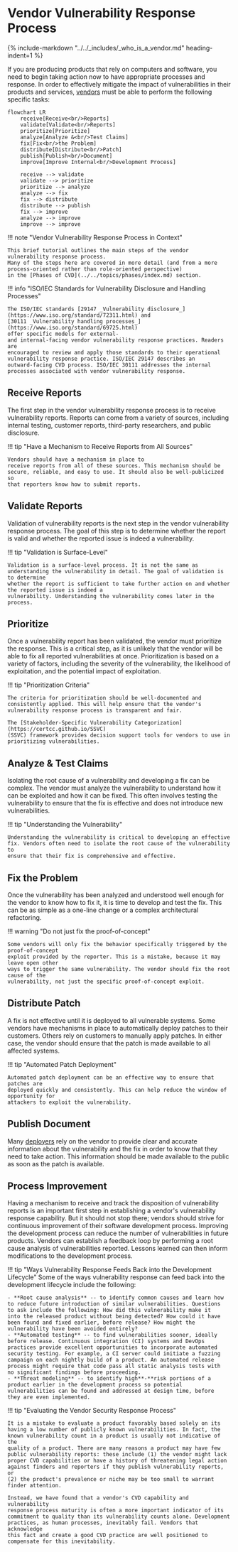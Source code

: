 # Vendor Vulnerability Response Process

{% include-markdown "../../_includes/_who_is_a_vendor.md" heading-indent=1 %}

If you are producing products that rely on computers and software, you
need to begin taking action now to have appropriate processes and
response. In order to effectively mitigate the impact of vulnerabilities in their
products and services, [vendors](../../topics/roles/vendor.md) must be able to perform the following
specific tasks:

```mermaid
flowchart LR
    receive[Receive<br/>Reports]
    validate[Validate<br/>Reports]
    prioritize[Prioritize]
    analyze[Analyze &<br/>Test Claims]
    fix[Fix<br/>the Problem]
    distribute[Distribute<br/>Patch]
    publish[Publish<br/>Document]
    improve[Improve Internal<br/>Development Process]
    
    receive --> validate
    validate --> prioritize
    prioritize --> analyze
    analyze --> fix
    fix --> distribute
    distribute --> publish
    fix --> improve
    analyze --> improve
    improve --> improve
```

!!! note "Vendor Vulnerability Response Process in Context"

    This brief tutorial outlines the main steps of the vendor vulnerability response process.
    Many of the steps here are covered in more detail (and from a more process-oriented rather than role-oriented perspective)
    in the [Phases of CVD](../../topics/phases/index.md) section.

!!! info "ISO/IEC Standards for Vulnerability Disclosure and Handling Processes"

    The ISO/IEC standards [29147 _Vulnerability disclosure_](https://www.iso.org/standard/72311.html) and
    [30111 _Vulnerability handling processes_](https://www.iso.org/standard/69725.html)
    offer specific models for external-
    and internal-facing vendor vulnerability response practices. Readers are
    encouraged to review and apply those standards to their operational
    vulnerability response practice. ISO/IEC 29147 describes an
    outward-facing CVD process. ISO/IEC 30111 addresses the internal
    processes associated with vendor vulnerability response.


## Receive Reports

The first step in the vendor vulnerability response process is to receive
vulnerability reports. Reports can come from a variety of sources,
including internal testing, customer reports, third-party researchers,
and public disclosure. 

!!! tip "Have a Mechanism to Receive Reports from All Sources"

    Vendors should have a mechanism in place to
    receive reports from all of these sources. This mechanism should be
    secure, reliable, and easy to use. It should also be well-publicized so
    that reporters know how to submit reports.

## Validate Reports

Validation of vulnerability reports is the next step in the vendor
vulnerability response process. The goal of this step is to determine
whether the report is valid and whether the reported issue is indeed a
vulnerability.

!!! tip "Validation is Surface-Level"

    Validation is a surface-level process. It is not the same as
    understanding the vulnerability in detail. The goal of validation is to determine
    whether the report is sufficient to take further action on and whether the reported issue is indeed a
    vulnerability. Understanding the vulnerability comes later in the process.


## Prioritize

Once a vulnerability report has been validated, the vendor must prioritize
the response. This is a critical step, as it is unlikely that the vendor
will be able to fix all reported vulnerabilities at once. Prioritization
is based on a variety of factors, including the severity of the
vulnerability, the likelihood of exploitation, and the potential impact of
exploitation.

!!! tip "Prioritization Criteria"

    The criteria for prioritization should be well-documented and
    consistently applied. This will help ensure that the vendor's
    vulnerability response process is transparent and fair.
    
    The [Stakeholder-Specific Vulnerability Categorization](https://certcc.github.io/SSVC)
    (SSVC) framework provides decision support tools for vendors to use in
    prioritizing vulnerabilities.

## Analyze & Test Claims

Isolating the root cause of a vulnerability and developing a fix can be
complex. The vendor must analyze the vulnerability to understand how it
can be exploited and how it can be fixed. This often involves testing the
vulnerability to ensure that the fix is effective and does not introduce
new vulnerabilities.

!!! tip "Understanding the Vulnerability"

    Understanding the vulnerability is critical to developing an effective
    fix. Vendors often need to isolate the root cause of the vulnerability to
    ensure that their fix is comprehensive and effective.


## Fix the Problem

Once the vulnerability has been analyzed and understood well enough for the vendor to know how to fix it,
it is time to develop and test the fix. This can be as simple as a one-line change or a complex architectural refactoring.

!!! warning "Do not just fix the proof-of-concept"

    Some vendors will only fix the behavior specifically triggered by the proof-of-concept
    exploit provided by the reporter. This is a mistake, because it may leave open other 
    ways to trigger the same vulnerability. The vendor should fix the root cause of the
    vulnerability, not just the specific proof-of-concept exploit.


## Distribute Patch

A fix is not effective until it is deployed to all vulnerable systems. Some vendors
have mechanisms in place to automatically deploy patches to their customers. Others rely on
customers to manually apply patches. In either case, the vendor should ensure that the patch
is made available to all affected systems.

!!! tip "Automated Patch Deployment"

    Automated patch deployment can be an effective way to ensure that patches are
    deployed quickly and consistently. This can help reduce the window of opportunity for
    attackers to exploit the vulnerability.

## Publish Document

Many [deployers](../../topics/roles/deployer.md) rely on the vendor to provide clear and
accurate information about the vulnerability and the fix in order to know that they need to take action.
This information should be made available to the public as soon as the patch is available.


## Process Improvement

Having a mechanism to receive and track the disposition of vulnerability
reports is an important first step in establishing a vendor's
vulnerability response capability. But it should not stop there; vendors
should strive for continuous improvement of their software development
process.
Improving the development process can reduce the number of
vulnerabilities in future products. Vendors can establish a feedback
loop by performing a root cause analysis of vulnerabilities reported.
Lessons learned can then inform modifications to the development
process. 

!!! tip "Ways Vulnerability Response Feeds Back into the Development Lifecycle"
    Some of the ways vulnerability response can feed back into the
    development lifecycle include the following:

    - **Root cause analysis** -- to identify common causes and learn how
    to reduce future introduction of similar vulnerabilities. Questions
    to ask include the following: How did this vulnerability make it
    into the released product without being detected? How could it have
    been found and fixed earlier, before release? How might the
    vulnerability have been avoided entirely?
    - **Automated testing** -- to find vulnerabilities sooner, ideally
    before release. Continuous integration (CI) systems and DevOps
    practices provide excellent opportunities to incorporate automated
    security testing. For example, a CI server could initiate a fuzzing
    campaign on each nightly build of a product. An automated release
    process might require that code pass all static analysis tests with
    no significant findings before proceeding.
    - **Threat modeling** -- to identify high**-**risk portions of a
    product earlier in the development process so potential
    vulnerabilities can be found and addressed at design time, before
    they are even implemented.


!!! tip "Evaluating the Vendor Security Response Process"

    It is a mistake to evaluate a product favorably based solely on its
    having a low number of publicly known vulnerabilities. In fact, the
    known vulnerability count in a product is usually not indicative of the
    quality of a product. There are many reasons a product may have few
    public vulnerability reports: these include (1) the vendor might lack
    proper CVD capabilities or have a history of threatening legal action
    against finders and reporters if they publish vulnerability reports, or
    (2) the product's prevalence or niche may be too small to warrant
    finder attention. 
    
    Instead, we have found that a vendor's CVD capability and vulnerability
    response process maturity is often a more important indicator of its
    commitment to quality than its vulnerability counts alone. Development
    practices, as human processes, inevitably fail. Vendors that acknowledge
    this fact and create a good CVD practice are well positioned to
    compensate for this inevitability.

